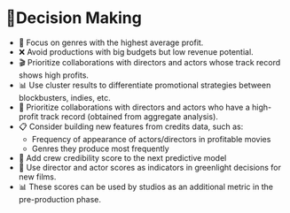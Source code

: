 # 📌Decision Making

- 🎯 Focus on genres with the highest average profit.
- ❌ Avoid productions with big budgets but low revenue potential.
- 🎬 Prioritize collaborations with directors and actors whose track record shows high profits.
- 📊 Use cluster results to differentiate promotional strategies between blockbusters, indies, etc.
- 🎯 Prioritize collaborations with directors and actors who have a high-profit track record (obtained from aggregate analysis).
- 📋 Consider building new features from credits data, such as:
  - Frequency of appearance of actors/directors in profitable movies
  - Genres they produce most frequently
- 🧠 Add crew credibility score to the next predictive model
- 🧠 Use director and actor scores as indicators in greenlight decisions for new films.
- 📊 These scores can be used by studios as an additional metric in the pre-production phase.
